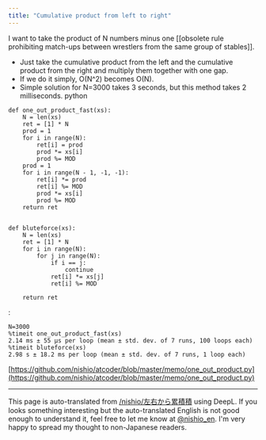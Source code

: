 ```yaml
---
title: "Cumulative product from left to right"
---
```


I want to take the product of N numbers minus one [[obsolete rule prohibiting match-ups between wrestlers from the same group of stables]].
- Just take the cumulative product from the left and the cumulative product from the right and multiply them together with one gap.
- If we do it simply, O(N^2) becomes O(N).
- Simple solution for N=3000 takes 3 seconds, but this method takes 2 milliseconds.
python

```
def one_out_product_fast(xs):
    N = len(xs)
    ret = [1] * N
    prod = 1
    for i in range(N):
        ret[i] = prod
        prod *= xs[i]
        prod %= MOD
    prod = 1
    for i in range(N - 1, -1, -1):
        ret[i] *= prod
        ret[i] %= MOD
        prod *= xs[i]
        prod %= MOD
    return ret


def bluteforce(xs):
    N = len(xs)
    ret = [1] * N
    for i in range(N):
        for j in range(N):
            if i == j:
                continue
            ret[i] *= xs[j]
            ret[i] %= MOD

    return ret
```

:

```
N=3000
%timeit one_out_product_fast(xs)
2.14 ms ± 55 µs per loop (mean ± std. dev. of 7 runs, 100 loops each)
%timeit bluteforce(xs)
2.98 s ± 18.2 ms per loop (mean ± std. dev. of 7 runs, 1 loop each)
```

[https://github.com/nishio/atcoder/blob/master/memo/one_out_product.py](https://github.com/nishio/atcoder/blob/master/memo/one_out_product.py)

---
This page is auto-translated from [/nishio/左右から累積積](https://scrapbox.io/nishio/左右から累積積) using DeepL. If you looks something interesting but the auto-translated English is not good enough to understand it, feel free to let me know at [@nishio_en](https://twitter.com/nishio_en). I'm very happy to spread my thought to non-Japanese readers.